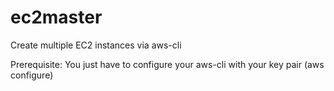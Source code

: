 # ec2master
Create multiple EC2 instances via aws-cli

Prerequisite: You just have to configure your aws-cli with your key pair (aws configure)
